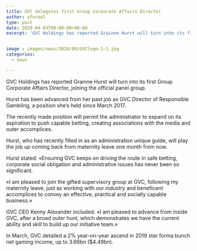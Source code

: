 ```yaml
---
title: GVC delegates first Group Corporate Affairs Director
author: xforeal 
type: post
date: 2020-04-03T00:00:00+00:00
excerpt: 'GVC Holdings has reported Grainne Hurst will turn into its first Group Corporate Affairs Director, joining the official board of trustees team '


image : images/news/2020/04/GVClogo-1-1.jpg
categories:
  - news

---
```

GVC Holdings has reported Grainne Hurst will turn into its first Group Corporate Affairs Director, joining the official panel group. 

Hurst has been advanced from her past job as GVC Director of Responsible Gambling, a position she&#8217;s held since March 2017. 

The recently made position will permit the administrator to expand on its aspiration to push capable betting, creating associations with the media and outer accomplices. 

Hurst, who has recently filled in as an administration unique guide, will play the job up coming back from maternity leave one month from now. 

Hurst stated: &#171;Ensuring GVC keeps on driving the route in safe betting, corporate social obligation and administrative issues has never been so significant. 

&#171;I am pleased to join the gifted supervisory group at GVC, following my maternity leave, just as working with our industry and beneficent accomplices to convey an effective, practical and socially capable business.&#187; 

GVC CEO Kenny Alexander included: &#171;I am pleased to advance from inside GVC, after a broad outer hunt, which demonstrates we have the current ability and skill to build up our initiative team.&#187; 

In March, GVC detailed a 2&percnt; year-on-year ascend in 2019 star forma bunch net gaming income, up to 3.66bn ($4.49bn).